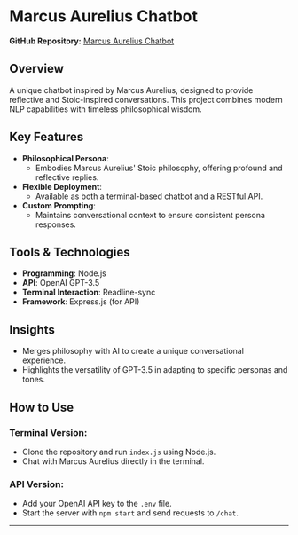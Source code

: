 # Marcus Aurelius Chatbot

**GitHub Repository:** [Marcus Aurelius Chatbot](https://github.com/anzarshah/CHAT-BOT-MARCUS-AURELIAS-)

## Overview
A unique chatbot inspired by Marcus Aurelius, designed to provide reflective and Stoic-inspired conversations. This project combines modern NLP capabilities with timeless philosophical wisdom.

## Key Features
- **Philosophical Persona**:
  - Embodies Marcus Aurelius' Stoic philosophy, offering profound and reflective replies.
- **Flexible Deployment**:
  - Available as both a terminal-based chatbot and a RESTful API.
- **Custom Prompting**:
  - Maintains conversational context to ensure consistent persona responses.

## Tools & Technologies
- **Programming**: Node.js
- **API**: OpenAI GPT-3.5
- **Terminal Interaction**: Readline-sync
- **Framework**: Express.js (for API)

## Insights
- Merges philosophy with AI to create a unique conversational experience.
- Highlights the versatility of GPT-3.5 in adapting to specific personas and tones.

## How to Use
### Terminal Version:
- Clone the repository and run `index.js` using Node.js.
- Chat with Marcus Aurelius directly in the terminal.

### API Version:
- Add your OpenAI API key to the `.env` file.
- Start the server with `npm start` and send requests to `/chat`.

---
